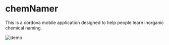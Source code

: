 # chemNamer
This is a cordova mobile application designed to help people learn inorganic chemical naming. 

![demo](https://github.com/ajsmit24/chemNamer)
